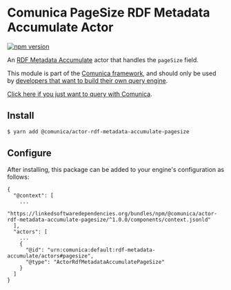 # Comunica PageSize RDF Metadata Accumulate Actor

[![npm version](https://badge.fury.io/js/%40comunica%2Factor-rdf-metadata-accumulate-pagesize.svg)](https://www.npmjs.com/package/@comunica/actor-rdf-metadata-accumulate-pagesize)

An [RDF Metadata Accumulate](https://github.com/comunica/comunica/tree/master/packages/bus-rdf-metadata-accumulate) actor that
handles the `pageSize` field.

This module is part of the [Comunica framework](https://github.com/comunica/comunica),
and should only be used by [developers that want to build their own query engine](https://comunica.dev/docs/modify/).

[Click here if you just want to query with Comunica](https://comunica.dev/docs/query/).

## Install

```bash
$ yarn add @comunica/actor-rdf-metadata-accumulate-pagesize
```

## Configure

After installing, this package can be added to your engine's configuration as follows:
```text
{
  "@context": [
    ...
    "https://linkedsoftwaredependencies.org/bundles/npm/@comunica/actor-rdf-metadata-accumulate-pagesize/^1.0.0/components/context.jsonld"  
  ],
  "actors": [
    ...
    {
      "@id": "urn:comunica:default:rdf-metadata-accumulate/actors#pagesize",
      "@type": "ActorRdfMetadataAccumulatePageSize"
    }
  ]
}
```
